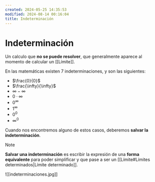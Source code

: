 ```yaml
---
created: 2024-05-25 14:35:53
modified: 2024-08-14 00:16:04
title: Indeterminación
---
```


# Indeterminación

Un calculo que **no se puede resolver**, que generalmente aparece al momento de calcular un [[Límite]].

En las matemáticas existen 7 indeterminaciones, y son las siguientes:

- $\frac{0}{0}$
- $\frac{\infty}{\infty}$
- $\infty - \infty$
- $0 \cdot \infty$
- $0^\infty$
- $1^\infty$
- $0^0$
- $\infty^0$

Cuando nos encontremos alguno de estos casos, deberemos **salvar la indeterminación**.

> [!note]
> **Salvar una indeterminación** es escribir la expresión de una **forma equivalente** para poder simplificar y que pase a ser un [[Límite#Límites determinados|Límite determinado]].

![[indeterminaciones.jpg]]
